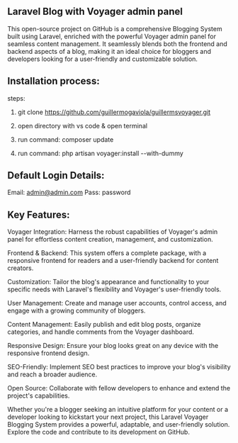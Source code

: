 ## Laravel Blog with Voyager admin panel
This open-source project on GitHub is a comprehensive Blogging System built using Laravel, enriched with the powerful Voyager admin panel for seamless content management. It seamlessly blends both the frontend and backend aspects of a blog, making it an ideal choice for bloggers and developers looking for a user-friendly and customizable solution.

## Installation process:
steps:

1. git clone https://github.com/guillermogaviola/guillermsvoyager.git

2. open directory with vs code  & open terminal

3. run command: composer update

4. run command: php artisan voyager:install --with-dummy



## Default Login Details:
Email: admin@admin.com
Pass: password


## Key Features:

Voyager Integration: Harness the robust capabilities of Voyager's admin panel for effortless content creation, management, and customization.

Frontend & Backend: This system offers a complete package, with a responsive frontend for readers and a user-friendly backend for content creators.

Customization: Tailor the blog's appearance and functionality to your specific needs with Laravel's flexibility and Voyager's user-friendly tools.

User Management: Create and manage user accounts, control access, and engage with a growing community of bloggers.

Content Management: Easily publish and edit blog posts, organize categories, and handle comments from the Voyager dashboard.

Responsive Design: Ensure your blog looks great on any device with the responsive frontend design.

SEO-Friendly: Implement SEO best practices to improve your blog's visibility and reach a broader audience.

Open Source: Collaborate with fellow developers to enhance and extend the project's capabilities.

Whether you're a blogger seeking an intuitive platform for your content or a developer looking to kickstart your next project, this Laravel Voyager Blogging System provides a powerful, adaptable, and user-friendly solution. Explore the code and contribute to its development on GitHub.

